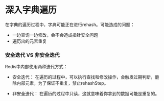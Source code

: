 # 深入字典遍历

  在字典的遍历过程中，字典可能正在进行rehash。可能造成的问题：

  - 一边查询一边修改，会不会造成指针安全问题
  - 遍历出的元素重复

### 安全迭代 VS 非安全迭代

  Redis中内部使用两种迭代方式：

  - 安全迭代： 在遍历的过程中，可以执行查找和修改操作，会触发过期判断，删除内部元素，为了保证不重复，禁止rehashStep。

  - 非安全迭代： 在遍历的过程中只读，这就意味着你拿到的数据可能是重复的。